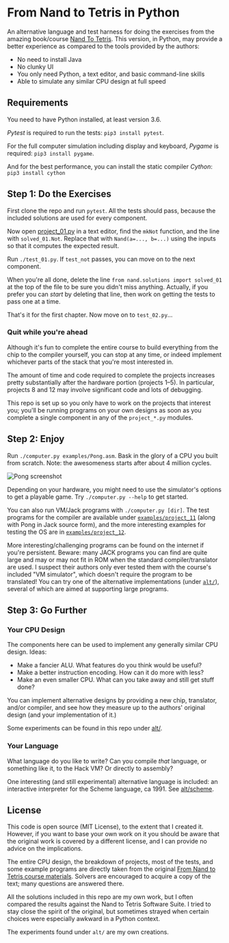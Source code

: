 # From Nand to Tetris in Python

An alternative language and test harness for doing the exercises from the amazing book/course
[Nand To Tetris](https://www.nand2tetris.org). This version, in Python, may provide a better
experience as compared to the tools provided by the authors:

* No need to install Java
* No clunky UI
* You only need Python, a text editor, and basic command-line skills
* Able to simulate any similar CPU design at full speed


## Requirements

You need to have Python installed, at least version 3.6.

*Pytest* is required to run the tests: `pip3 install pytest`.

For the full computer simulation including display and keyboard, *Pygame* is required:
`pip3 install pygame`.

And for the best performance, you can install the static compiler *Cython*:
`pip3 install cython`


## Step 1: Do the Exercises

First clone the repo and run `pytest`. All the tests should pass, because the included solutions
are used for every component.

Now open [project_01.py](project_01.py) in a text editor, find the `mkNot` function, and the line
with `solved_01.Not`. Replace that with `Nand(a=..., b=...)` using the inputs so that it computes
the expected result.

Run `./test_01.py`. If `test_not` passes, you can move on to the next component.

When you're all done, delete the line `from nand.solutions import solved_01` at the top of the
file to be sure you didn't miss anything. Actually, if you prefer you can _start_ by deleting that
line, then work on getting the tests to pass one at a time.

That's it for the first chapter. Now move on to `test_02.py`…

### Quit while you're ahead

Although it's fun to complete the entire course to build everything from the chip to the
compiler yourself, you can stop at any time, or indeed implement whichever parts of the
stack that you're most interested in.

The amount of time and code required to complete the projects increases pretty substantially
after the hardware portion (projects 1–5). In particular, projects 8 and 12 may involve
significant code and lots of debugging.

This repo is set up so you only have to work on the projects that interest you; you'll be
running programs on your own designs as soon as you complete a single component in any of the
`project_*.py` modules.


## Step 2: Enjoy

Run `./computer.py examples/Pong.asm`. Bask in the glory of a CPU you built from scratch.
Note: the awesomeness starts after about 4 million cycles.

![Pong screenshot](examples/Pong.png)

Depending on your hardware, you might need to use the simulator's options to get a playable
game. Try `./computer.py --help` to get started.

You can also run VM/Jack programs with `./computer.py [dir]`. The test programs for the
compiler are available under [`examples/project_11`](examples/project_11/) (along with Pong in Jack
source form), and the more interesting examples for testing the OS are in
[`examples/project_12`](examples/project_11/).

More interesting/challenging programs can be found on the internet if you're persistent.
Beware: many JACK programs you can find are quite large and may or may not fit in ROM when
the standard compiler/translator are used. I suspect their authors only ever tested them with
the course's included "VM simulator", which doesn't require the program to be translated!
You can try one of the alternative implementations (under [`alt/`](alt/)), several of which are
aimed at supporting large programs.


## Step 3: Go Further


### Your CPU Design

The components here can be used to implement any generally similar CPU design. Ideas:

- Make a fancier ALU. What features do you think would be useful?
- Make a better instruction encoding. How can it do more with less?
- Make an even smaller CPU. What can you take away and still get stuff done?

You can implement alternative designs by providing a new chip, translator, and/or compiler,
and see how they measure up to the authors' original design (and your implementation of it.)

Some experiments can be found in this repo under [alt/](alt/README.md).

### Your Language

What language do you like to write? Can you compile _that_ language, or something like it, to
the Hack VM? Or directly to assembly?

One interesting (and still experimental) alternative language is included: an interactive
interpreter for the Scheme language, ca 1991. See [alt/scheme](alt/scheme/).


## License

This code is open source (MIT License), to the extent that I created it. However, if you want
to base your own work on it you should be aware that the original work is covered by a different
license, and I can provide no advice on the implications.

The entire CPU design, the breakdown of projects, most of the tests, and some example programs
are directly taken from the original
[From Nand to Tetris course materials](https://www.nand2tetris.org/course). Solvers are encouraged
to acquire a copy of the text; many questions are answered there.

All the solutions included in this repo are my own work, but I often compared the results against
the Nand to Tetris Software Suite. I tried to stay close the spirit of the original, but sometimes
strayed when certain choices were especially awkward in a Python context.

The experiments found under `alt/` are my own creations.
